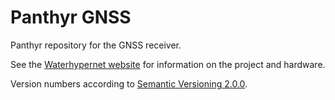 # Panthyr GNSS
Panthyr repository for the GNSS receiver.

See the [Waterhypernet website](https://waterhypernet.org/equipment/) for information on the project and hardware.


Version numbers according to [Semantic Versioning 2.0.0](https://semver.org/).

